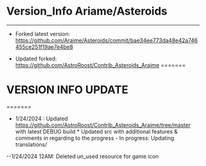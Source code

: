 # Version_Info Ariame/Asteroids

----------------------------    ----------------------------   ------------------------- ------------------------------

- Forked latest version: https://github.com/Araime/Asteroids/commit/bae34ee773da48e42a746455ce251f19ae7e4be8

- Updated forked: https://github.com/AstroRoost/Contrib_Asteroids_Araime
=======
# VERSION INFO UPDATE
=======

  - 1/24/2024 : Updated https://github.com/AstroRoost/Contrib_Asteroids_Araime/tree/master with latest DEBUG build
                    * Updated src with additional features & comments in regarding to the progress
              - In progress: Updating translations/

  --1/24/2024 12AM: Deleted un_used resource for game icon